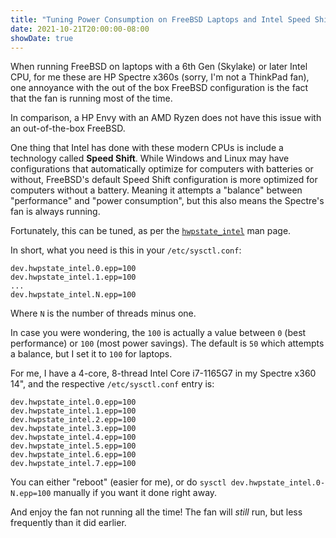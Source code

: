 ```yaml
---
title: "Tuning Power Consumption on FreeBSD Laptops and Intel Speed Shift (6th Gen and Later)"
date: 2021-10-21T20:00:00-08:00
showDate: true
---
```


When running FreeBSD on laptops with a 6th Gen (Skylake) or later Intel CPU,
for me these are HP Spectre x360s (sorry, I'm not a ThinkPad fan), one
annoyance with the out of the box FreeBSD configuration is the fact that the
fan is running most of the time.

In comparison, a HP Envy with an AMD Ryzen does not have this issue with an
out-of-the-box FreeBSD.

One thing that Intel has done with these modern CPUs is include a technology
called **Speed Shift**. While Windows and Linux may have configurations that
automatically optimize for computers with batteries or without, FreeBSD's
default Speed Shift configuration is more optimized for computers without a
battery. Meaning it attempts a "balance" between "performance" and "power
consumption", but this also means the Spectre's fan is always running.

Fortunately, this can be tuned, as per the
[`hwpstate_intel`](https://www.freebsd.org/cgi/man.cgi?query=hwpstate_intel&apropos=0&sektion=4&manpath=FreeBSD+13-current&arch=default&format=html)
man page.

In short, what you need is this in your `/etc/sysctl.conf`:

    dev.hwpstate_intel.0.epp=100
    dev.hwpstate_intel.1.epp=100
    ...
    dev.hwpstate_intel.N.epp=100

Where `N` is the number of threads minus one.

In case you were wondering, the `100` is actually a value between `0` (best
performance) or `100` (most power savings). The default is `50` which attempts
a balance, but I set it to `100` for laptops.

For me, I have a 4-core, 8-thread Intel Core i7-1165G7 in my Spectre x360 14",
and the respective `/etc/sysctl.conf` entry is:

    dev.hwpstate_intel.0.epp=100
    dev.hwpstate_intel.1.epp=100
    dev.hwpstate_intel.2.epp=100
    dev.hwpstate_intel.3.epp=100
    dev.hwpstate_intel.4.epp=100
    dev.hwpstate_intel.5.epp=100
    dev.hwpstate_intel.6.epp=100
    dev.hwpstate_intel.7.epp=100

You can either "reboot" (easier for me), or do `sysctl
dev.hwpstate_intel.0-N.epp=100` manually if you want it done right away.

And enjoy the fan not running all the time! The fan will *still* run, but
less frequently than it did earlier.
